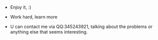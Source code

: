 * Enjoy it, :)

* Work hard, learn more

* U can contact me via QQ:345243921, talking about the problems or anything else that seems interesting. 
